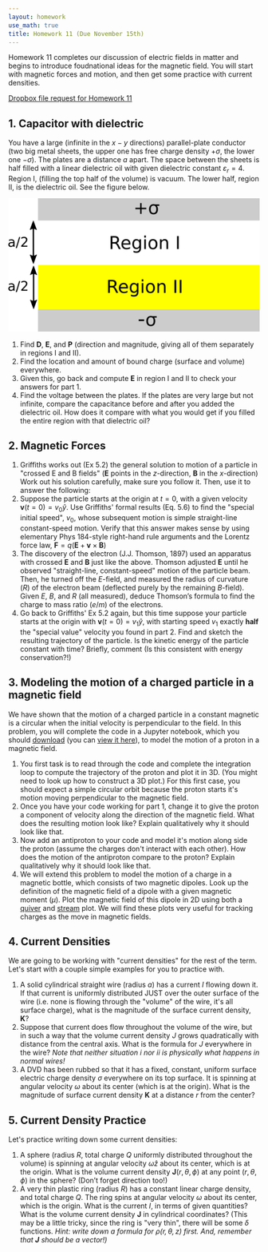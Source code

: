 ```yaml
---
layout: homework
use_math: true
title: Homework 11 (Due November 15th)
---
```


Homework 11 completes our discussion of electric fields in matter and begins to introduce foudnational ideas for the magnetic field. You will start with magnetic forces and motion, and then get some practice with current densities.

[Dropbox file request for Homework 11](https://www.dropbox.com/request/AFNDUgPtmvnzKBLfEJhm)

## 1. Capacitor with dielectric

You have a large (infinite in the $x-y$ directions) parallel-plate conductor (two big metal sheets, the upper one has free charge density $+\sigma$, the lower one $-\sigma$). The plates are a distance $a$ apart. The space between the sheets is half filled with a linear dielectric oil with given dielectric constant $\varepsilon_r = 4$. Region  I, (filling the top half of the volume) is vacuum. The lower half, region II, is the dielectric oil. See the figure below.

![Capacitor with Dielectric Oil](./images/hw8/cap_w_dielectric.png)


1. Find $\mathbf{D}$, $\mathbf{E}$, and $\mathbf{P}$ (direction and magnitude, giving all of them separately in regions I and II).
2. Find the location and amount of bound charge (surface and volume) everywhere.
3. Given this, go back and compute $\mathbf{E}$ in region I and II  to check your answers for part 1.
4. Find the voltage between the plates. If the plates are very large but not infinite, compare the capacitance before and after you added the dielectric oil. How does it compare with what you would get if you filled the entire region with that dielectric oil?

## 2. Magnetic Forces
1. Griffiths works out (Ex 5.2) the general solution to motion of a particle in "crossed E and B fields" ($\mathbf{E}$ points in the $z$-direction, $\mathbf{B}$ in the $x$-direction) Work out his solution carefully, make sure you follow it. Then, use it to answer the following:
2. Suppose the particle starts at the origin at $t=0$, with a given velocity $\mathbf{v}(t=0) = v_0\hat{y}$. Use Griffiths' formal results (Eq. 5.6) to find the "special initial speed", $v_0$, whose subsequent motion is simple straight-line constant-speed motion. Verify that this answer makes sense by using elementary Phys 184-style right-hand rule arguments and the Lorentz force law, $\mathbf{F} = q (\mathbf{E} + \mathbf{v} \times \mathbf{B})$
3. The discovery of the electron (J.J. Thomson, 1897) used an apparatus with crossed $\mathbf{E}$ and $\mathbf{B}$ just like the above. Thomson adjusted $\mathbf{E}$ until he observed "straight-line, constant-speed" motion of the particle beam. Then, he turned off the $E$-field, and measured the radius of curvature ($R$) of the electron beam (deflected purely by the remaining $B$-field). Given $E$, $B$, and $R$ (all measured), deduce Thomson’s formula to find the charge to mass ratio ($e/m$) of the electrons.
4. Go back to Griffiths' Ex 5.2 again, but this time suppose your particle starts at the origin with $\mathbf{v}(t=0) = v_1\hat{y}$, with starting speed $v_1$ exactly **half** the "special value" velocity you found in part 2.  Find and sketch the resulting trajectory of the particle. Is the kinetic energy of the particle constant with time? Briefly, comment (Is this consistent with energy conservation?!)


## 3. Modeling the motion of a charged particle in a magnetic field

We have shown that the motion of a charged particle in a constant magnetic is a circular when the initial velocity is perpendicular to the field. In this problem, you will complete the code in a Jupyter notebook, which you should [download](../jupyter/HW11-MotionOfChargeInMagneticField.ipynb) (you can [view it here](https://github.com/dannycab/phy481msu_f2017/blob/master/jupyter/HW11-MotionOfChargeInMagneticField.ipynb)), to model the motion of a proton in a magnetic field.

1. You first task is to read through the code and complete the integration loop to compute the trajectory of the proton and plot it in 3D. (You might need to look up how to construct a 3D plot.) For this first case, you should expect a simple circular orbit because the proton starts it's motion moving perpendicular to the magnetic field.
2. Once you have your code working for part 1, change it to give the proton a component of velocity along the direction of the magnetic field. What does the resulting motion look like? Explain qualitatively why it should look like that.
3. Now add an antiproton to your code and model it's motion along side the proton (assume the charges don't interact with each other). How does the motion of the antiproton compare to the proton? Explain qualitatively why it should look like that.
4. We will extend this problem to model the motion of a charge in a magnetic bottle, which consists of two magnetic dipoles. Look up the definition of the magnetic field of a dipole with a given magnetic moment ($\mu$). Plot the magnetic field of this dipole in 2D using both a [quiver](https://matplotlib.org/examples/pylab_examples/quiver_demo.html) and [stream](https://matplotlib.org/devdocs/gallery/images_contours_and_fields/plot_streamplot.html) plot. We will find these plots very useful for tracking charges as the move in magnetic fields.

## 4. Current Densities

We are going to be working with "current densities" for the rest of the term. Let's start with a couple simple examples for you to practice with.

1. A solid cylindrical straight wire (radius $a$) has a current $I$ flowing down it. If that current is uniformly distributed JUST over the outer surface of the wire (i.e. none is flowing through the "volume" of the wire, it's all surface charge), what is the magnitude of the surface current density, $\mathbf{K}$?
2. Suppose that current does flow throughout the volume of the wire, but in such a way that the volume current density $J$ grows quadratically with distance from the central axis. What is the formula for $J$ everywhere in the wire? *Note that neither situation i nor ii is physically what happens in normal wires!*
3. A DVD has been rubbed so that it has a fixed, constant, uniform surface electric charge density $\sigma$ everywhere on its top surface. It is spinning at angular velocity $\omega$ about its center (which is at the origin). What is the magnitude of surface current density $\mathbf{K}$ at a distance $r$ from the center?

## 5. Current Density Practice

Let's practice writing down some current densities:

1. A sphere (radius $R$, total charge $Q$ uniformly distributed throughout the volume) is spinning at angular velocity $\omega \hat{z}$ about its center, which is at the origin. What is the volume current density $\mathbf{J}(r, \theta, \phi)$ at any point $(r, \theta, \phi)$ in the sphere? (Don’t forget direction too!)
2. A very thin plastic ring (radius $R$) has a constant linear charge density, and total charge $Q$. The ring spins at angular velocity $\omega$ about its center, which is the origin. What is the current $I$, in terms of given quantities? What is the volume current density $\mathbf{J}$ in cylindrical coordinates? (This may be a little tricky, since the ring is "very thin", there will be some $\delta$ functions. *Hint: write down a formula for $\rho(r,\theta,z)$ first. And, remember that $\mathbf{J}$ should be a vector!)*
